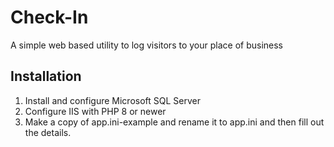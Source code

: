 # Check-In
A simple web based utility to log visitors to your place of business

## Installation

1. Install and configure Microsoft SQL Server
2. Configure IIS with PHP 8 or newer
3. Make a copy of app.ini-example and rename it to app.ini and then fill out the details.
